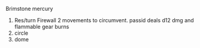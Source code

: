 Brimstone mercury
1. Res/turn Firewall 2 movements to circumvent. passid deals d12 dmg and flammable gear burns
2. circle
3. dome